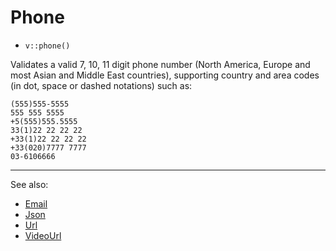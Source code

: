# Phone

- `v::phone()`

Validates a valid 7, 10, 11 digit phone number (North America, Europe and most
Asian and Middle East countries), supporting country and area codes (in dot,
space or dashed notations) such as:

    (555)555-5555
    555 555 5555
    +5(555)555.5555
    33(1)22 22 22 22
    +33(1)22 22 22 22
    +33(020)7777 7777
    03-6106666

***
See also:

  * [Email](Email.md)
  * [Json](Json.md)
  * [Url](Url.md)
  * [VideoUrl](VideoUrl.md)
